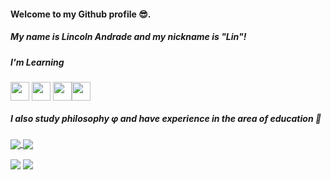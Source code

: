 #### Welcome to my Github profile 😎.
##### My name is Lincoln Andrade and my nickname is "Lin"!

##### I'm Learning

<img align="center" src="https://cdn.jsdelivr.net/gh/devicons/devicon/icons/csharp/csharp-original.svg" width=30px /> <img align="center" src="https://cdn.jsdelivr.net/gh/devicons/devicon/icons/dotnetcore/dotnetcore-original.svg" width=30px /> <img align="center" src="https://cdn.jsdelivr.net/gh/devicons/devicon/icons/godot/godot-original.svg" width=30px /><img align="center" src="https://cdn.jsdelivr.net/gh/devicons/devicon/icons/javascript/javascript-original.svg" width=30px />
</p>

##### I also study philosophy φ and have experience in the area of education 📖

<a href="https://www.linkedin.com/in/lincoln-andrade-4608521ba/" target="_blank"><img align="center" src="https://img.shields.io/badge/-LinkedIn-%230077B5?style=for-the-badge&logo=linkedin&logoColor=white" target="_blank"></a><a href="https://instagram.com/lonc_nil" target="_blank">   <img align="center" src="https://img.shields.io/badge/-Instagram-%23E4405F?style=for-the-badge&logo=instagram&logoColor=white" target="_blank"></a>

<div style="display: inline_block;">
    <img align="center" src = "https://github-readme-stats.vercel.app/api/top-langs/?username=LinAndrade&theme=merko&hide=GDScript&layout=compact">
    <img align="center" src = "https://github-readme-stats.vercel.app/api?username=LinAndrade&hide=issues&count_private=true&show_icons=true&theme=merko">
</div>